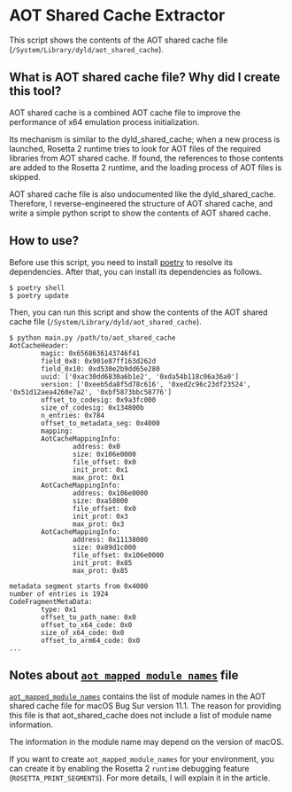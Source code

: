 # AOT Shared Cache Extractor

This script shows the contents of the AOT shared cache file (`/System/Library/dyld/aot_shared_cache`).

## What is AOT shared cache file? Why did I create this tool?

AOT shared cache is a combined AOT cache file to improve the performance of x64 emulation process initialization.

Its mechanism is similar to the dyld\_shared\_cache; when a new process is launched, Rosetta 2 runtime tries to look for AOT files of the required libraries from AOT shared cache. If found, the references to those contents are added to the Rosetta 2 runtime, and the loading process of AOT files is skipped.

AOT shared cache file is also undocumented like the dyld\_shared\_cache. Therefore, I reverse-engineered the structure of AOT shared cache, and write a simple python script to show the contents of AOT shared cache.

## How to use?

Before use this script, you need to install [poetry](https://github.com/python-poetry/poetry) to resolve its dependencies.
After that, you can install its dependencies as follows.

```
$ poetry shell
$ poetry update
```

Then, you can run this script and show the contents of the AOT shared cache file (`/System/Library/dyld/aot_shared_cache`).

```
$ python main.py /path/to/aot_shared_cache
AotCacheHeader:
        magic: 0x6568636143746f41
        field_0x8: 0x901e87ff163d262d
        field_0x10: 0xd530e2b9dd65e280
        uuid: ['0xac30dd6830a6b1e2', '0xda54b118c06a36a0']
        version: ['0xeeb5da8f5d78c616', '0xed2c96c23df23524', '0x51d12aea4260e7a2', '0xbf5873bbc58776']
        offset_to_codesig: 0x9a3fc000
        size_of_codesig: 0x134800b
        n_entries: 0x784
        offset_to_metadata_seg: 0x4000
        mapping:
        AotCacheMappingInfo:
                address: 0x0
                size: 0x106e0000
                file_offset: 0x0
                init_prot: 0x1
                max_prot: 0x1
        AotCacheMappingInfo:
                address: 0x106e0000
                size: 0xa58000
                file_offset: 0x0
                init_prot: 0x3
                max_prot: 0x3
        AotCacheMappingInfo:
                address: 0x11138000
                size: 0x89d1c000
                file_offset: 0x106e0000
                init_prot: 0x85
                max_prot: 0x85

metadata segment starts from 0x4000
number of entries is 1924
CodeFragmentMetaData:
        type: 0x1
        offset_to_path_name: 0x0
        offset_to_x64_code: 0x0
        size_of_x64_code: 0x0
        offset_to_arm64_code: 0x0
...
```

## Notes about [`aot_mapped_module_names`](./aot_mapped_module_names) file

[`aot_mapped_module_names`](./aot_mapped_module_names) contains the list of module names in the AOT shared cache file for macOS Bug Sur version 11.1.
The reason for providing this file is that aot\_shared\_cache does not include a list of module name information.

The information in the module name may depend on the version of macOS.

If you want to create `aot_mapped_module_names` for your environment, you can create it by enabling the Rosetta 2 `runtime` debugging feature (`ROSETTA_PRINT_SEGMENTS`). For more details, I will explain it in the article.


